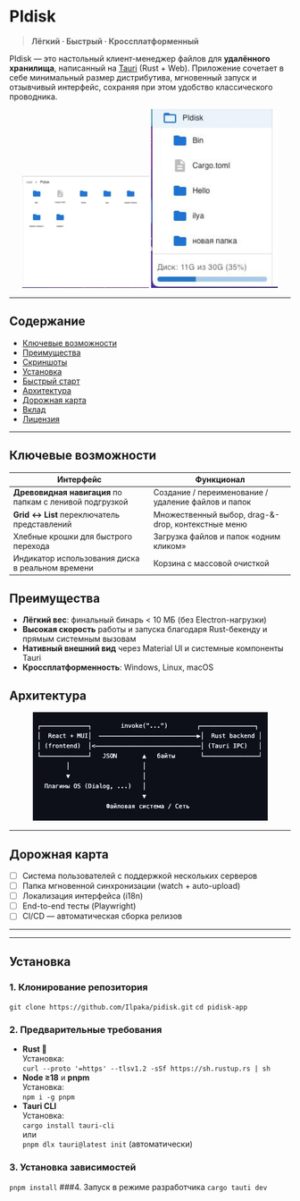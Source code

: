 # PIdisk

> **Лёгкий · Быстрый · Кроссплатформенный**

PIdisk — это настольный клиент-менеджер файлов для **удалённого хранилища**, написанный на [Tauri](https://tauri.app) (Rust + Web). Приложение сочетает в себе минимальный размер дистрибутива, мгновенный запуск и отзывчивый интерфейс, сохраняя при этом удобство классического проводника.

<p align="center">
  <img src="/screenshots/grid.png" alt="Grid view" width="45%">
  <img src="/screenshots/tree.png" alt="Folder tree" width="45%">
</p>

---

## Содержание
- [Ключевые возможности](#ключевые-возможности)
- [Преимущества](#преимущества)
- [Скриншоты](#скриншоты)
- [Установка](#установка)
- [Быстрый старт](#быстрый-старт)
- [Архитектура](#архитектура)
- [Дорожная карта](#дорожная-карта)
- [Вклад](#вклад)
- [Лицензия](#лицензия)

---

## Ключевые возможности

| Интерфейс | Функционал |
|-----------|------------|
| **Древовидная навигация** по папкам с ленивой подгрузкой | Создание / переименование / удаление файлов и папок |
| **Grid ↔ List** переключатель представлений | Множественный выбор, drag-&-drop, контекстные меню |
| Хлебные крошки для быстрого перехода | Загрузка файлов и папок «одним кликом» |
| Индикатор использования диска в реальном времени | Корзина с массовой очисткой |

## Преимущества
- **Лёгкий вес**: финальный бинарь < 10 МБ (без Electron-нагрузки)
- **Высокая скорость** работы и запуска благодаря Rust-бекенду и прямым системным вызовам
- **Нативный внешний вид** через Material UI и системные компоненты Tauri
- **Кроссплатформенность**: Windows, Linux, macOS


## Архитектура
<p align="center">
  <img src="/screenshots/arc.png" alt="Arcview">
</p>

---

## Дорожная карта

- [ ] Система пользователей с поддержкой нескольких серверов
- [ ] Папка мгновенной синхронизации (watch + auto-upload)
- [ ] Локализация интерфейса (i18n)
- [ ] End-to-end тесты (Playwright)
- [ ] CI/CD — автоматическая сборка релизов

---

---

## Установка

### 1. Клонирование репозитория
`git clone https://github.com/Ilpaka/pidisk.git`
`cd pidisk-app`
### 2. Предварительные требования

- **Rust 🦀**  
  Установка:  
  `curl --proto '=https' --tlsv1.2 -sSf https://sh.rustup.rs | sh`
- **Node ≥18** и **pnpm**  
  Установка:  
  `npm i -g pnpm`
- **Tauri CLI**  
  Установка:  
  `cargo install tauri-cli`  
  или  
  `pnpm dlx tauri@latest init` (автоматически)

### 3. Установка зависимостей
`pnpm install`
###4. Запуск в режиме разработчика
`cargo tauti dev`




